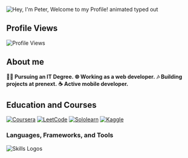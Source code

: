 ![Hey, I'm Peter, Welcome to my Profile! animated typed out](https://readme-typing-svg.demolab.com?font=monospace&size=40&duration=2800&pause=2000&color=11FF11&center=false&vCenter=true&width=940&lines=Hey%2C+I'm+PETER,+Explore+my+tech+expertise!)

## Profile Views
![Profile Views](https://profile-counter.glitch.me/alidantech/count.svg)

## About me

**👨‍💻 Pursuing an IT Degree.**
**🌐 Working as a web developer.**
**🎶 Building projects at prenext.**
**☕ Active mobile developer.**

## Education and Courses
[![Coursera](https://img.shields.io/badge/Coursera-0056D2?style=for-the-badge&logo=Coursera&logoColor=white)](https://www.coursera.org/user/alidante)
[![LeetCode](https://img.shields.io/badge/-LeetCode-FFA116?style=for-the-badge&logo=LeetCode&logoColor=white)](https://leetcode.com/alidante/)
[![Sololearn](https://img.shields.io/badge/Sololearn-f20057?style=for-the-badge&logoColor=white)](https://www.sololearn.com/profile/alidante/)
[![Kaggle](https://img.shields.io/badge/Kaggle-20BEFF?style=for-the-badge&logo=Kaggle&logoColor=white)](https://www.kaggle.com/alidante/)

<!-- ## ⚙️ Programming Skills
![Top Langs](https://github-readme-stats.vercel.app/api/top-langs/?username=Alidante254&hide_progress=true&theme=dark) -->

### Languages, Frameworks, and Tools
![Skills Logos](https://skillicons.dev/icons?i=github,css,js,ts,react,java,flutter,mongodb,firebase,dart,nodejs,php,nextjs,mui,tailwind)

<!-- ### Actively Learning
<!-- ![Actively Learning Logos](https://skillicons.dev/icons?i=django,vite)

<!-- ## Github Statistics

### Activity
![alidante254's Github Activity Graph](https://github-readme-activity-graph.vercel.app/graph?username=alidante254&custom_title=alidante254's%20GitHub%20Activity%20Graph&bg_color=0D1117&color=58A60F&line=58A60F&point=F8D847&area_color=0D1117&title_color=58A6FF&area=true)

### Trophies
![Trophy](https://github-profile-trophy.vercel.app/?username=alidante254&theme=juicyfresh&no-frame=true&no-bg=true&row=1&column=7&title_color=2ED573)

### Streak 
![Streaks Graph](https://streak-stats.demolab.com?user=alidante254&theme=dark)

### Contributions
![Stats Graph](https://github-readme-stats.vercel.app/api?username=alidante254&theme=dark&show_icons=true&count_private=true) -->
